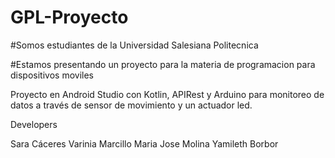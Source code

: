 # GPL-Proyecto
#Somos estudiantes de la Universidad Salesiana Politecnica

#Estamos presentando un proyecto para la materia de programacion para dispositivos moviles

Proyecto en Android Studio con Kotlin, APIRest y Arduino para monitoreo de datos a través de sensor de movimiento y un actuador led.

Developers

Sara Cáceres Varinia Marcillo Maria Jose Molina Yamileth Borbor
